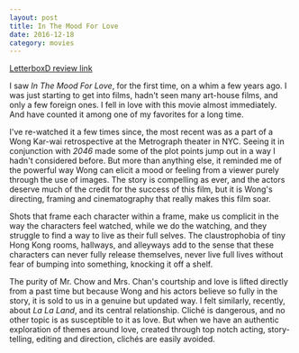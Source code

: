```yaml
---
layout: post
title: In The Mood For Love 
date: 2016-12-18
category: movies
---
```

 
[LetterboxD review link](http://letterboxd.com/samarthbhaskar/film/in-the-mood-for-love/)

I saw <em>In The Mood For Love</em>, for the first time, on a whim a few years ago. I was just starting to get into films, hadn't seen many art-house films, and only a few foreign ones. I fell in love with this movie almost immediately. And have counted it among one of my favorites for a long time. 

I've re-watched it a few times since, the most recent was as a part of a Wong Kar-wai retrospective at the Metrograph theater in NYC. Seeing it in conjunction with <em>2046</em> made some of the plot points jump out in a way I hadn't considered before. But more than anything else, it reminded me of the powerful way Wong can elicit a mood or feeling from a viewer purely through the use of images. The story is compelling as ever, and the actors deserve much of the credit for the success of this film, but it is Wong's directing, framing and cinematography that really makes this film soar. 

Shots that frame each character within a frame, make us complicit in the way the characters feel watched, while we do the watching, and they struggle to find a way to live as their full selves. The claustrophobia of tiny Hong Kong rooms, hallways, and alleyways add to the sense that these characters can never fully release themselves, never live full lives without fear of bumping into something, knocking it off a shelf. 

The purity of Mr. Chow and Mrs. Chan's courtship and love is lifted directly from a past time but because Wong and his actors believe so fully in the story, it is sold to us in a genuine but updated way. I felt similarly, recently, about <em>La La Land</em>, and its central relationship. Cliché is dangerous, and no other topic is as susceptible to it as love. But when we have an authentic exploration of themes around love, created through top notch acting, story-telling, editing and direction, clichés are easily avoided.